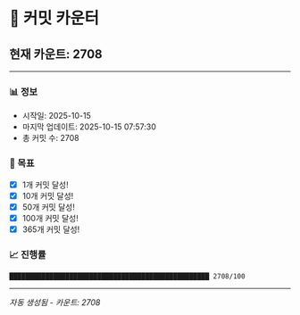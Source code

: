 # 🔢 커밋 카운터

## 현재 카운트: 2708

---

### 📊 정보
- 시작일: 2025-10-15
- 마지막 업데이트: 2025-10-15 07:57:30
- 총 커밋 수: 2708

### 🎯 목표
- [x] 1개 커밋 달성!
- [x] 10개 커밋 달성!
- [x] 50개 커밋 달성!
- [x] 100개 커밋 달성!
- [x] 365개 커밋 달성!

### 📈 진행률
```
██████████████████████████████████████████████████ 2708/100
```

---
*자동 생성됨 - 카운트: 2708*
